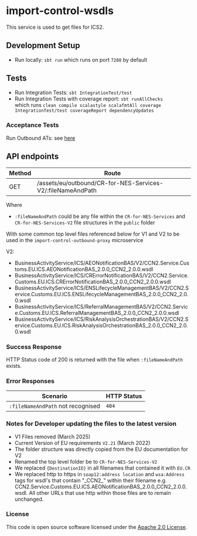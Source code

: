 
# import-control-wsdls

This service is used to get files for ICS2.


## Development Setup
- Run locally: `sbt run` which runs on port `7208` by default

## Tests

- Run Integration Tests: `sbt IntegrationTest/test`
- Run Integration Tests with coverage report: `sbt runAllChecks`<br/> which runs `clean compile scalastyle scalafmtAll coverage IntegrationTest/test coverageReport dependencyUpdates`

### Acceptance Tests
Run Outbound ATs: see [here](https://github.com/hmrc/import-control-outbound-acceptance-tests)

## API endpoints
| Method  | Route                                                                 |
|---------|-----------------------------------------------------------------------|
| GET     | /assets/eu/outbound/CR-for-NES-Services-V2/:fileNameAndPath           | 

Where 
 - `:fileNameAndPath` could be  any file within the `CR-for-NES-Services` and `CR-for-NES-Services-V2` file structures in the `public` folder
 
With some common top level files referenced below for V1 and V2 to be used in the `import-control-outbound-proxy` microservice

V2:
- BusinessActivityService/ICS/AEONotificationBAS/V2/CCN2.Service.Customs.EU.ICS.AEONotificationBAS_2.0.0_CCN2_2.0.0.wsdl
- BusinessActivityService/ICS/CRErrorNotificationBAS/V2/CCN2.Service.Customs.EU.ICS.CRErrorNotificationBAS_2.0.0_CCN2_2.0.0.wsdl
- BusinessActivityService/ICS/ENSLifecycleManagementBAS/V2/CCN2.Service.Customs.EU.ICS.ENSLifecycleManagementBAS_2.0.0_CCN2_2.0.0.wsdl
- BusinessActivityService/ICS/ReferralManagementBAS/V2/CCN2.Service.Customs.EU.ICS.ReferralManagementBAS_2.0.0_CCN2_2.0.0.wsdl
- BusinessActivityService/ICS/RiskAnalysisOrchestrationBAS/V2/CCN2.Service.Customs.EU.ICS.RiskAnalysisOrchestrationBAS_2.0.0_CCN2_2.0.0.wsdl

### Success Response
HTTP Status code of 200 is returned with the file when `:fileNameAndPath` exists.

### Error Responses
| Scenario | HTTP Status |
| --- | --- |
| `:fileNameAndPath` not recognised | `404` |

### Notes for Developer updating the files to the latest version
- V1 Files removed (March 2025)
- Current Version of EU requirements `V2.21` (March 2022)
- The folder structure was directly copied from the EU documentation for V2
- Renamed the top level folder be to `CR-for-NES-Services-V2`
- We replaced `{DestinationID}` in all filenames that contained it with `EU.CR`
- We replaced http to https in `soap12:address location` and `wsa:Address` tags for wsdl's that contain "\_CCN2_\" within their filename e.g. CCN2.Service.Customs.EU.ICS.AEONotificationBAS_2.0.0_CCN2_2.0.0.wsdl. All other URLs that use http within those files are to remain unchanged. 


### License

This code is open source software licensed under the [Apache 2.0 License]("http://www.apache.org/licenses/LICENSE-2.0.html").
